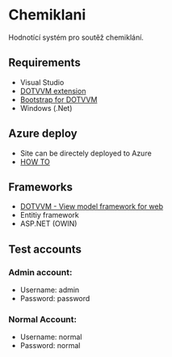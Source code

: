 # Chemiklani
Hodnotící systém pro soutěž chemiklání.

## Requirements
* Visual Studio
* <a href="https://www.dotvvm.com/install">DOTVVM extension</a>
* <a href="https://www.dotvvm.com/landing/bootstrap-for-dotvvm">Bootstrap for DOTVVM</a>
* Windows (.Net)

## Azure deploy
* Site can be directely deployed to Azure
* <a href="https://docs.microsoft.com/en-us/azure/app-service-web/app-service-web-get-started-dotnet">HOW TO</a>

## Frameworks
* <a href="https://www.dotvvm.com/">DOTVVM - View model framework for web</a>
* Entitiy framework
* ASP.NET (OWIN)

## Test accounts
### Admin account:
* Username: admin
* Password: password
### Normal Account:
* Username: normal
* Password: normal
